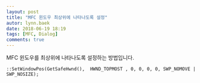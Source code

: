 ```yaml
---
layout: post
title: "MFC 윈도우 최상위에 나타나도록 설정"
autor: lynn.baek
date: 2018-06-19 18:19
tags: [MFC, Dialog]
comments: true
---
```


MFC 윈도우를 최상위에 나타나도록 설정하는 방법입니다.

`::SetWindowPos(GetSafeHwnd(),  HWND_TOPMOST , 0, 0, 0, 0, SWP_NOMOVE | SWP_NOSIZE); `